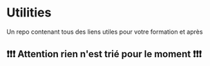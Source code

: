 # Utilities
Un repo contenant tous des liens utiles pour votre formation et après

## :exclamation::exclamation::exclamation: Attention rien n'est trié pour le moment :exclamation::exclamation::exclamation: 